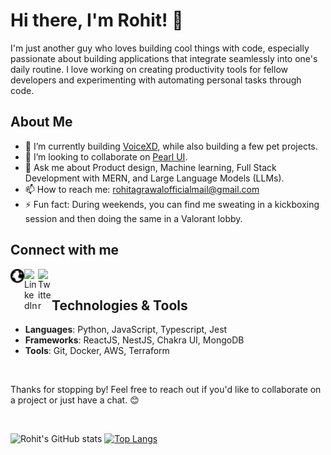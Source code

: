 # Hi there, I'm Rohit! 👋

I'm just another guy who loves building cool things with code, especially passionate about building applications that integrate seamlessly into one's daily routine. I love working on creating productivity tools for fellow developers and experimenting with automating personal tasks through code.

## About Me
- 🌱 I’m currently building [VoiceXD](https://www.voicexd.com), while also building a few pet projects.
- 👯 I’m looking to collaborate on [Pearl UI](https://github.com/agrawal-rohit/pearl-ui).
- 💬 Ask me about Product design, Machine learning, Full Stack Development with MERN, and Large Language Models (LLMs).
- 📫 How to reach me: rohitagrawalofficialmail@gmail.com
- ⚡ Fun fact: During weekends, you can find me sweating in a kickboxing session and then doing the same in a Valorant lobby.
  
## Connect with me
[<img align="left" alt="Website" width="22px" src="https://raw.githubusercontent.com/iconic/open-iconic/master/svg/globe.svg" />](https://www.rohitagrawal.me/)
[<img align="left" alt="LinkedIn" width="22px" src="https://cdn.jsdelivr.net/npm/simple-icons@v3/icons/linkedin.svg" />](https://www.linkedin.com/in/rohitagrawal9009/)
[<img align="left" alt="Twitter" width="22px" src="https://cdn.jsdelivr.net/npm/simple-icons@v3/icons/twitter.svg" />](https://twitter.com/_rohitagrawal_)
<br />

## Technologies & Tools
- **Languages**: Python, JavaScript, Typescript, Jest
- **Frameworks**: ReactJS, NestJS, Chakra UI, MongoDB
- **Tools**: Git, Docker, AWS, Terraform

<br />

Thanks for stopping by! Feel free to reach out if you'd like to collaborate on a project or just have a chat. 😊

<br />

![Rohit's GitHub stats](https://github-readme-stats-rohit9009.vercel.app/api?username=agrawal-rohit&show_icons=true&count_private=true)
[![Top Langs](https://github-readme-stats-rohit9009.vercel.app/api/top-langs/?username=agrawal-rohit&layout=compact)](https://github.com/anuraghazra/github-readme-stats)
